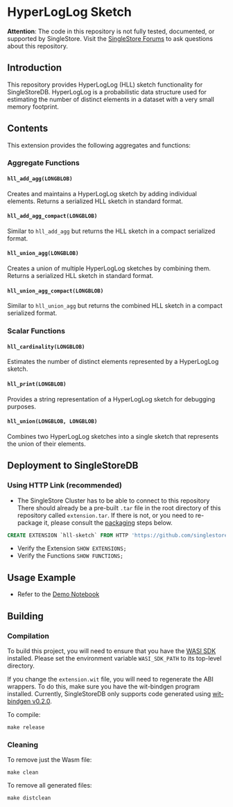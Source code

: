 # HyperLogLog Sketch

**Attention**: The code in this repository is not fully tested, documented, or supported by SingleStore. Visit the [SingleStore Forums](https://www.singlestore.com/forum/) to ask questions about this repository.

## Introduction

This repository provides HyperLogLog (HLL) sketch functionality for SingleStoreDB. HyperLogLog is a probabilistic data structure used for estimating the number of distinct elements in a dataset with a very small memory footprint.

## Contents
This extension provides the following aggregates and functions:

### Aggregate Functions

#### `hll_add_agg(LONGBLOB)`
Creates and maintains a HyperLogLog sketch by adding individual elements. Returns a serialized HLL sketch in standard format.

#### `hll_add_agg_compact(LONGBLOB)`
Similar to `hll_add_agg` but returns the HLL sketch in a compact serialized format.

#### `hll_union_agg(LONGBLOB)`
Creates a union of multiple HyperLogLog sketches by combining them. Returns a serialized HLL sketch in standard format.

#### `hll_union_agg_compact(LONGBLOB)`
Similar to `hll_union_agg` but returns the combined HLL sketch in a compact serialized format.

### Scalar Functions

#### `hll_cardinality(LONGBLOB)`
Estimates the number of distinct elements represented by a HyperLogLog sketch.

#### `hll_print(LONGBLOB)`
Provides a string representation of a HyperLogLog sketch for debugging purposes.

#### `hll_union(LONGBLOB, LONGBLOB)`
Combines two HyperLogLog sketches into a single sketch that represents the union of their elements.

## Deployment to SingleStoreDB

### Using HTTP Link (recommended)
* The SingleStore Cluster has to be able to connect to this repository
There should already be a pre-built `.tar` file in the root directory of this repository called `extension.tar`.  If there is not, or you need to re-package it, please consult the [packaging](#packaging) steps below.

```sql
CREATE EXTENSION `hll-sketch` FROM HTTP 'https://github.com/singlestore-extensions/s2-hyperloglog-sketch-extension-cpp/raw/refs/heads/main/build/hll-sketch.tar';
```
* Verify the Extension `SHOW EXTENSIONS;`
* Verify the Functions `SHOW FUNCTIONS;`

## Usage Example

* Refer to the [Demo Notebook](./demo.ipynb)

## Building

### Compilation

To build this project, you will need to ensure that you have the
[WASI SDK](https://github.com/WebAssembly/wasi-sdk/releases) installed.  Please
set the environment variable `WASI_SDK_PATH` to its top-level directory.

If you change the `extension.wit` file, you will need to regenerate the ABI
wrappers.  To do this, make sure you have the wit-bindgen program installed. 
Currently, SingleStoreDB only supports code generated using 
[wit-bindgen v0.2.0](https://github.com/bytecodealliance/wit-bindgen/releases/tag/v0.2.0).

To compile:
```
make release
```

### Cleaning

To remove just the Wasm file:
```
make clean
```

To remove all generated files:
```
make distclean
```